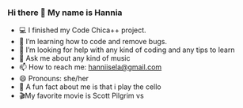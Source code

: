 ### Hi there 👋 My name is Hannia 

- &#128187; I finished my Code Chica++ project.
- &#127802; I’m learning how to code and remove bugs.
- 🤔 I’m looking for help with any kind of coding and any tips to learn
- &#127932; Ask me about any kind of music
- 📫 How to reach me: hanniisela@gmail.com
- 😄 Pronouns: she/her
- &#127931;  A fun fact about me is that i play the cello 
- &#x1F3AC;My favorite movie is Scott Pilgrim vs 


